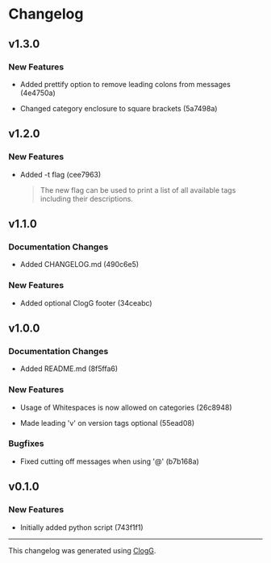 # Changelog 

## v1.3.0 

### New Features 

- Added prettify option to remove leading colons from messages (4e4750a) 

- Changed category enclosure to square brackets (5a7498a) 

## v1.2.0 

### New Features 

- Added -t flag (cee7963) 
  >The new flag can be used to print a list of all available tags including their descriptions.

## v1.1.0 

### Documentation Changes 

- Added CHANGELOG.md (490c6e5) 

### New Features 

- Added optional ClogG footer (34ceabc) 

## v1.0.0 

### Documentation Changes 

- Added README.md (8f5ffa6) 

### New Features 

- Usage of Whitespaces is now allowed on categories (26c8948) 

- Made leading 'v' on version tags optional (55ead08) 

### Bugfixes 

- Fixed cutting off messages when using '@' (b7b168a) 

## v0.1.0 

### New Features 

- Initially added python script (743f1f1) 


 
--- 
 This changelog was generated using [ClogG](https://github.com/0x4287/changelog-generator).